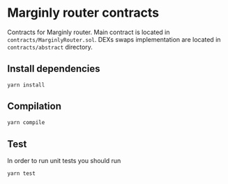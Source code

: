 # Marginly router contracts
Contracts for Marginly router. Main contract is located in `contracts/MarginlyRouter.sol`. 
DEXs swaps implementation are located in `contracts/abstract` directory.
## Install dependencies

```
yarn install
```

## Compilation

```bash
yarn compile
```

## Test

In order to run unit tests you should run

```bash
yarn test
```